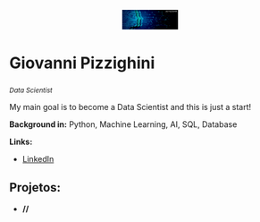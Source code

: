 <p align="center">
  <img src="https://github.com/giopizzighini/data_science_projects/blob/main/banner-data-science.jpg" alt="500" width="100"/ >
</p>

# Giovanni Pizzighini
<sub>*Data Scientist*

My main goal is to become a Data Scientist and this is just a start!

**Background in:** Python, Machine Learning, AI, SQL, Database

**Links:**
* [LinkedIn](https://www.linkedin.com/in/giopizzighinianalyst)

## Projetos:

* **//**
